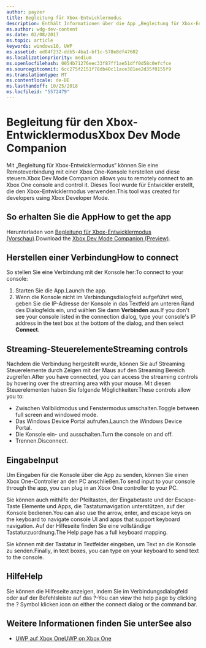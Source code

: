 ```yaml
---
author: payzer
title: Begleitung für Xbox-Entwicklermodus
description: Enthält Informationen über die App „Begleitung für Xbox-Entwicklermodus“.
ms.author: wdg-dev-content
ms.date: 02/08/2017
ms.topic: article
keywords: windows10, UWP
ms.assetid: ed84f232-ddb5-4ba1-bf1c-578e8df47602
ms.localizationpriority: medium
ms.openlocfilehash: 0054b71276eec33f87ff1ae51dff0d58c0efcfce
ms.sourcegitcommit: 6cc275f2151f78db40c11ace381ee2d35f0155f9
ms.translationtype: MT
ms.contentlocale: de-DE
ms.lasthandoff: 10/25/2018
ms.locfileid: "5572479"
---
```

# <a name="xbox-dev-mode-companion"></a><span data-ttu-id="d7f66-104">Begleitung für den Xbox-Entwicklermodus</span><span class="sxs-lookup"><span data-stu-id="d7f66-104">Xbox Dev Mode Companion</span></span>

<span data-ttu-id="d7f66-105">Mit „Begleitung für Xbox-Entwicklermodus“ können Sie eine Remoteverbindung mit einer Xbox One-Konsole herstellen und diese steuern.</span><span class="sxs-lookup"><span data-stu-id="d7f66-105">Xbox Dev Mode Companion allows you to remotely connect to an Xbox One console and control it.</span></span> <span data-ttu-id="d7f66-106">Dieses Tool wurde für Entwickler erstellt, die den Xbox-Entwicklermodus verwenden.</span><span class="sxs-lookup"><span data-stu-id="d7f66-106">This tool was created for developers using Xbox Developer Mode.</span></span>

## <a name="how-to-get-the-app"></a><span data-ttu-id="d7f66-107">So erhalten Sie die App</span><span class="sxs-lookup"><span data-stu-id="d7f66-107">How to get the app</span></span>  
<span data-ttu-id="d7f66-108">Herunterladen von [Begleitung für Xbox-Entwicklermodus (Vorschau)](https://www.microsoft.com/store/p/xbox-dev-mode-companion/9nblggh519cp).</span><span class="sxs-lookup"><span data-stu-id="d7f66-108">Download the [Xbox Dev Mode Companion (Preview)](https://www.microsoft.com/store/p/xbox-dev-mode-companion/9nblggh519cp).</span></span>

## <a name="how-to-connect"></a><span data-ttu-id="d7f66-109">Herstellen einer Verbindung</span><span class="sxs-lookup"><span data-stu-id="d7f66-109">How to connect</span></span>   
<span data-ttu-id="d7f66-110">So stellen Sie eine Verbindung mit der Konsole her:</span><span class="sxs-lookup"><span data-stu-id="d7f66-110">To connect to your console:</span></span>

1. <span data-ttu-id="d7f66-111">Starten Sie die App.</span><span class="sxs-lookup"><span data-stu-id="d7f66-111">Launch the app.</span></span>   
2. <span data-ttu-id="d7f66-112">Wenn die Konsole nicht im Verbindungsdialogfeld aufgeführt wird, geben Sie die IP-Adresse der Konsole in das Textfeld am unteren Rand des Dialogfelds ein, und wählen Sie dann **Verbinden** aus.</span><span class="sxs-lookup"><span data-stu-id="d7f66-112">If you don't see your console listed in the connection dialog, type your console's IP address in the text box at the bottom of the dialog, and then select **Connect**.</span></span>

## <a name="streaming-controls"></a><span data-ttu-id="d7f66-113">Streaming-Steuerelemente</span><span class="sxs-lookup"><span data-stu-id="d7f66-113">Streaming controls</span></span>
<span data-ttu-id="d7f66-114">Nachdem die Verbindung hergestellt wurde, können Sie auf Streaming Steuerelemente durch Zeigen mit der Maus auf den Streaming Bereich zugreifen.</span><span class="sxs-lookup"><span data-stu-id="d7f66-114">After you have connected, you can access the streaming controls by hovering over the streaming area with your mouse.</span></span> <span data-ttu-id="d7f66-115">Mit diesen Steuerelementen haben Sie folgende Möglichkeiten:</span><span class="sxs-lookup"><span data-stu-id="d7f66-115">These controls allow you to:</span></span>
* <span data-ttu-id="d7f66-116">Zwischen Vollbildmodus und Fenstermodus umschalten.</span><span class="sxs-lookup"><span data-stu-id="d7f66-116">Toggle between full screen and windowed mode.</span></span>
* <span data-ttu-id="d7f66-117">Das Windows Device Portal aufrufen.</span><span class="sxs-lookup"><span data-stu-id="d7f66-117">Launch the Windows Device Portal.</span></span>
* <span data-ttu-id="d7f66-118">Die Konsole ein- und ausschalten.</span><span class="sxs-lookup"><span data-stu-id="d7f66-118">Turn the console on and off.</span></span>
* <span data-ttu-id="d7f66-119">Trennen.</span><span class="sxs-lookup"><span data-stu-id="d7f66-119">Disconnect.</span></span>

## <a name="input"></a><span data-ttu-id="d7f66-120">Eingabe</span><span class="sxs-lookup"><span data-stu-id="d7f66-120">Input</span></span>
<span data-ttu-id="d7f66-121">Um Eingaben für die Konsole über die App zu senden, können Sie einen Xbox One-Controller an den PC anschließen.</span><span class="sxs-lookup"><span data-stu-id="d7f66-121">To send input to your console through the app, you can plug in an Xbox One controller to your PC.</span></span>   
    
<span data-ttu-id="d7f66-122">Sie können auch mithilfe der Pfeiltasten, der Eingabetaste und der Escape-Taste Elemente und Apps, die Tastaturnavigation unterstützen, auf der Konsole bedienen.</span><span class="sxs-lookup"><span data-stu-id="d7f66-122">You can also use the arrow, enter, and escape keys on the keyboard to navigate console UI and apps that support keyboard navigation.</span></span> <span data-ttu-id="d7f66-123">Auf der Hilfeseite finden Sie eine vollständige Tastaturzuordnung.</span><span class="sxs-lookup"><span data-stu-id="d7f66-123">The Help page has a full keyboard mapping.</span></span>   
   
<span data-ttu-id="d7f66-124">Sie können mit der Tastatur in Textfelder eingeben, um Text an die Konsole zu senden.</span><span class="sxs-lookup"><span data-stu-id="d7f66-124">Finally, in text boxes, you can type on your keyboard to send text to the console.</span></span>   

## <a name="help"></a><span data-ttu-id="d7f66-125">Hilfe</span><span class="sxs-lookup"><span data-stu-id="d7f66-125">Help</span></span>
<span data-ttu-id="d7f66-126">Sie können die Hilfeseite anzeigen, indem Sie im Verbindungsdialogfeld oder auf der Befehlsleiste auf das ?-</span><span class="sxs-lookup"><span data-stu-id="d7f66-126">You can view the help page by clicking the ?</span></span> <span data-ttu-id="d7f66-127">Symbol klicken.</span><span class="sxs-lookup"><span data-stu-id="d7f66-127">icon on either the connect dialog or the command bar.</span></span>

## <a name="see-also"></a><span data-ttu-id="d7f66-128">Weitere Informationen finden Sie unter</span><span class="sxs-lookup"><span data-stu-id="d7f66-128">See also</span></span>
- [<span data-ttu-id="d7f66-129">UWP auf Xbox One</span><span class="sxs-lookup"><span data-stu-id="d7f66-129">UWP on Xbox One</span></span>](index.md)

